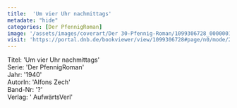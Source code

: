 ```yaml
---
title:  'Um vier Uhr nachmittags'
metadate: "hide"
categories: [Der PfennigRoman]
image: '/assets/images/coverart/Der 30-Pfennig-Roman/1099306728_00000010.jpg'
visit: 'https://portal.dnb.de/bookviewer/view/1099306728#page/n0/mode/2up'
---
```

Titel: 'Um vier Uhr nachmittags' <br>
Serie: 'Der PfennigRoman' <br>
Jahr: '1940' <br>
AutorIn: 'Alfons Zech' <br>
Band-Nr: '?' <br>
Verlag: ' AufwärtsVerl'